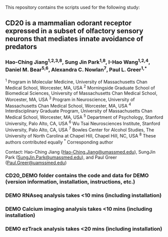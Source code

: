 This repository contains the scripts used for the following study:

## CD20 is a mammalian odorant receptor expressed in a subset of olfactory sensory neurons that mediates innate avoidance of predators

### Hao-Ching Jiang<sup>1,2,3,8</sup>, Sung Jin Park<sup>1,8</sup>, I-Hao Wang<sup>1,2,4</sup>, Daniel M. Bear<sup>5,6</sup>, Alexandra C. Nowlan<sup>7</sup>, Paul L. Greer<sup>1,*</sup>

<sup>1</sup> Program in Molecular Medicine, University of Massachusetts Chan Medical School, Worcester, MA, USA
<sup>2</sup> Morningside Graduate School of Biomedical Sciences, University of Massachusetts Chan Medical School, Worcester, MA, USA
<sup>3</sup> Program in Neuroscience, University of Massachusetts Chan Medical School, Worcester, MA, USA
<sup>4</sup> Interdisciplinary Graduate Program, University of Massachusetts Chan Medical School, Worcester, MA, USA
<sup>5</sup> Department of Psychology, Stanford University, Palo Alto, CA, USA
<sup>6</sup> Wu Tsai Neurosciences Institute, Stanford University, Palo Alto, CA, USA
<sup>7</sup> Bowles Center for Alcohol Studies, The University of North Carolina at Chapel Hill, Chapel Hill, NC, USA
<sup>8</sup> These authors contributed equally 
<sup>*</sup> Corresponding author

Contact: Hao-Ching Jiang (Hao-Ching.Jiang@umassmed.edu), SungJin Park (SungJin.Park@umassmed.edu), and Paul Greer (Paul.Greer@uamssmed.edu)


### CD20_DEMO folder contains the code and data for DEMO (version information, installation, instructions, etc.)
### DEMO RNAseq analysis takes <10 mins (including installation)
### DEMO Calcium imaging analysis takes <10 mins (including installation)
### DEMO ezTrack analysis takes <20 mins (including installation)
